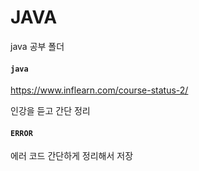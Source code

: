 # JAVA

java 공부 폴더 

#### ```java```

https://www.inflearn.com/course-status-2/

인강을 듣고 간단 정리

#### ``` ERROR ```

에러 코드 간단하게 정리해서 저장 



